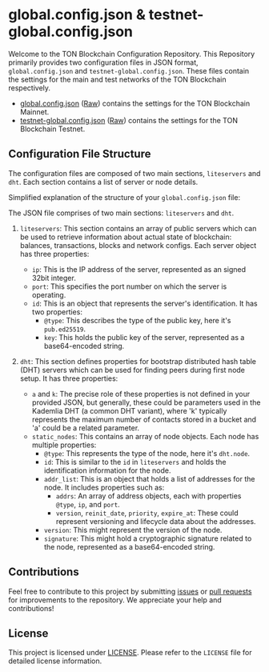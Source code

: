 # global.config.json & testnet-global.config.json

Welcome to the TON Blockchain Configuration Repository. This Repository primarily provides two configuration files in JSON format, `global.config.json` and `testnet-global.config.json`. These files contain the settings for the main and test networks of the TON Blockchain respectively.

- [global.config.json](https://ton-blockchain.github.io/global.config.json) ([Raw](https://raw.githubusercontent.com/ton-blockchain/ton-blockchain.github.io/main/global.config.json)) contains the settings for the TON Blockchain Mainnet.
- [testnet-global.config.json](https://ton-blockchain.github.io/testnet-global.config.json) ([Raw](https://raw.githubusercontent.com/ton-blockchain/ton-blockchain.github.io/main/testnet-global.config.json)) contains the settings for the TON Blockchain Testnet.

## Configuration File Structure

The configuration files are composed of two main sections, `liteservers` and `dht`. Each section contains a list of server or node details.

Simplified explanation of the structure of your `global.config.json` file:

The JSON file comprises of two main sections: `liteservers` and `dht`.

1. `liteservers`: This section contains an array of public servers which can be used to retrieve information about actual state of blockchain: balances, transactions, blocks and network configs. Each server object has three properties:
    - `ip`: This is the IP address of the server, represented as an signed 32bit integer.
    - `port`: This specifies the port number on which the server is operating.
    - `id`: This is an object that represents the server's identification. It has two properties:
        - `@type`: This describes the type of the public key, here it's `pub.ed25519`.
        - `key`: This holds the public key of the server, represented as a base64-encoded string.

2. `dht`: This section defines properties for bootstrap distributed hash table (DHT) servers which can be used for finding peers during first node setup. It has three properties:
    - `a` and `k`: The precise role of these properties is not defined in your provided JSON, but generally, these could be parameters used in the Kademlia DHT (a common DHT variant), where 'k' typically represents the maximum number of contacts stored in a bucket and 'a' could be a related parameter.
    - `static_nodes`: This contains an array of node objects. Each node has multiple properties:
        - `@type`: This represents the type of the node, here it's `dht.node`.
        - `id`: This is similar to the `id` in `liteservers` and holds the identification information for the node.
        - `addr_list`: This is an object that holds a list of addresses for the node. It includes properties such as:
            - `addrs`: An array of address objects, each with properties `@type`, `ip`, and `port`.
            - `version`, `reinit_date`, `priority`, `expire_at`: These could represent versioning and lifecycle data about the addresses.
        - `version`: This might represent the version of the node.
        - `signature`: This might hold a cryptographic signature related to the node, represented as a base64-encoded string.

## Contributions

Feel free to contribute to this project by submitting [issues](https://github.com/ton-blockchain/ton-blockchain.github.io/issues/new) or [pull requests](https://github.com/ton-blockchain/ton-blockchain.github.io/pulls) for improvements to the repository. We appreciate your help and contributions!

## License

This project is licensed under [LICENSE](LICENSE). Please refer to the `LICENSE` file for detailed license information.
